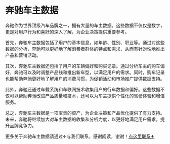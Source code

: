 # 奔驰车主数据

奔驰作为世界顶级汽车品牌之一，拥有大量的车主数据。这些数据不仅仅是数字，更是对用户行为和喜好的深入了解，为企业决策提供重要参考。

首先，奔驰车主数据包括了用户的基本信息，如年龄、性别、职业等。通过对这些数据的分析，奔驰可以更好地了解消费者群体的特点和需求，从而有针对性地推出产品和营销活动。

其次，奔驰车主数据还包括了用户的车辆偏好和购买记录。通过分析车主的购车偏好，奔驰可以及时调整产品线和推出新车型，以满足用户的需求。同时，购车记录也能帮助奔驰更好地了解用户的消费习惯，为促销活动和市场推广提供数据支持。

此外，奔驰还通过车载系统和车联网技术收集用户的行车数据和偏好。这些数据不仅可以帮助奔驰改进产品质量和技术，还可以为车主提供个性化的驾驶体验和增值服务。

总之，奔驰车主数据是一项宝贵的资产，为企业决策和产品优化提供了有力支持。未来，奔驰将继续加大对车主数据的收集和分析力度，以更好地满足用户需求，提升品牌竞争力。

更多关于奔驰车主数据请通过✈与我们联系，感谢阅读，谢谢！[点这里联系✈](https://d.k02.cc)